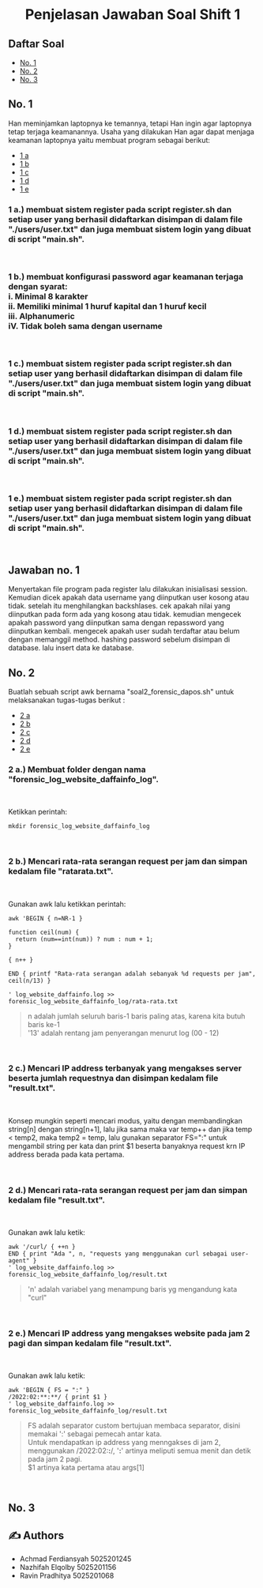 <h1 align="center"> Penjelasan Jawaban Soal Shift 1
    <br> 
</h1>

## Daftar Soal

- [No. 1](#1)
- [No. 2](#2)
- [No. 3](#3)

## No. 1 <a name = "1"></a>

Han meminjamkan laptopnya ke temannya, tetapi Han ingin agar laptopnya tetap terjaga keamanannya. Usaha yang dilakukan Han agar dapat menjaga keamanan laptopnya yaitu membuat program sebagai berikut:

- [1 a](#1a)
- [1 b](#1b)
- [1 c](#1c)
- [1 d](#1d)
- [1 e](#1e)

<h3>
<strong>1 a.)</strong><a name = "1a"></a> membuat sistem register pada script register.sh dan setiap user yang berhasil
didaftarkan disimpan di dalam file "./users/user.txt" dan juga membuat sistem login
yang dibuat di script "main.sh".
</h3>
<br/>

<h3>
<strong>1 b.)</strong><a name = "1b"></a> membuat konfigurasi password agar keamanan terjaga dengan syarat:<br/>
i. Minimal 8 karakter <br/>
ii. Memiliki minimal 1 huruf kapital dan 1 huruf kecil <br/>
iii. Alphanumeric <br/>
iV. Tidak boleh sama dengan username
</h3>
<br/>

<h3>
<strong>1 c.)</strong><a name = "1c"></a> membuat sistem register pada script register.sh dan setiap user yang berhasil
didaftarkan disimpan di dalam file "./users/user.txt" dan juga membuat sistem login
yang dibuat di script "main.sh".
</h3>
<br/>

<h3>
<strong>1 d.)</strong><a name = "1d"></a> membuat sistem register pada script register.sh dan setiap user yang berhasil
didaftarkan disimpan di dalam file "./users/user.txt" dan juga membuat sistem login
yang dibuat di script "main.sh".
</h3>
<br/>

<h3>
<strong>1 e.)</strong><a name = "1e"></a> membuat sistem register pada script register.sh dan setiap user yang berhasil
didaftarkan disimpan di dalam file "./users/user.txt" dan juga membuat sistem login
yang dibuat di script "main.sh".
</h3>
<br/>

<h2>Jawaban no. 1</h2>
<p>
Menyertakan file program pada register lalu dilakukan inisialisasi session. Kemudian dicek apakah data username yang diinputkan user kosong atau tidak. setelah itu menghilangkan backshlases. cek apakah nilai yang diinputkan pada form ada yang kosong atau tidak. kemudian mengecek apakah password yang diinputkan sama dengan repassword yang diinputkan kembali. mengecek apakah user sudah terdaftar atau belum dengan memanggil method. hashing password sebelum disimpan di database. lalu insert data ke database.
</p>

## No. 2 <a name = "2"></a>

Buatlah sebuah script awk
bernama "soal2_forensic_dapos.sh" untuk melaksanakan tugas-tugas berikut :

- [2 a](#2a)
- [2 b](#2b)
- [2 c](#2c)
- [2 d](#2d)
- [2 e](#2e)

<h3>
<strong>2 a.)</strong><a name = "2a"></a> Membuat folder dengan nama "forensic_log_website_daffainfo_log".
</h3>
<br/>

Ketikkan perintah:

```
mkdir forensic_log_website_daffainfo_log
```

<br/>

<h3>
<strong>2 b.)</strong><a name = "2b"></a> Mencari rata-rata serangan request per jam dan simpan kedalam file "ratarata.txt".
</h3>
<br/>

Gunakan awk lalu ketikkan perintah:

```
awk 'BEGIN { n=NR-1 }

function ceil(num) {
  return (num==int(num)) ? num : num + 1;
}

{ n++ }

END { printf "Rata-rata serangan adalah sebanyak %d requests per jam", ceil(n/13) }

' log_website_daffainfo.log >> forensic_log_website_daffainfo_log/rata-rata.txt
```

> n adalah jumlah seluruh baris-1 baris paling atas, karena kita butuh baris ke-1
> <br/>
> '13' adalah rentang jam penyerangan menurut log (00 - 12)

<br/>

<h3>
<strong>2 c.)</strong><a name = "2c"></a> Mencari IP address terbanyak yang mengakses server beserta jumlah requestnya dan disimpan kedalam file "result.txt".
</h3>
<br/>

Konsep mungkin seperti mencari modus, yaitu dengan membandingkan string[n] dengan string[n+1], lalu jika sama maka var temp++ dan jika temp < temp2, maka temp2 = temp, lalu gunakan separator FS=":" untuk mengambil string per kata dan print $1 beserta banyaknya request krn IP address berada pada kata pertama.

<br/>
<h3>
<strong>2 d.)</strong><a name = "2d"></a> Mencari rata-rata serangan request per jam dan simpan kedalam file "result.txt".
</h3>
<br/>

Gunakan awk lalu ketik:

```
awk '/curl/ { ++n }
END { print "Ada ", n, "requests yang menggunakan curl sebagai user-agent" }
' log_website_daffainfo.log >> forensic_log_website_daffainfo_log/result.txt
```

> 'n' adalah variabel yang menampung baris yg mengandung kata "curl"

<br/>
<h3>
<strong>2 e.)</strong><a name = "2e"></a> Mencari IP address yang mengakses website pada jam 2 pagi dan simpan kedalam file "result.txt".
</h3>
<br/>

Gunakan awk lalu ketik:

```
awk 'BEGIN { FS = ":" }
/2022:02:**:**/ { print $1 }
' log_website_daffainfo.log >> forensic_log_website_daffainfo_log/result.txt
```

> FS adalah separator custom bertujuan membaca separator, disini memakai ':' sebagai pemecah antar kata.
> <br/>
> Untuk mendapatkan ip address yang menngakses di jam 2, menggunakan /2022:02:**:**/, '**:**' artinya meliputi semua menit dan detik pada jam 2 pagi.
> <br/>
> $1 artinya kata pertama atau args[1]

<br/>

## No. 3 <a name="3"></a>

## ✍️ Authors

- Achmad Ferdiansyah 5025201245
- Nazhifah Elqolby 5025201156
- Ravin Pradhitya 5025201068
